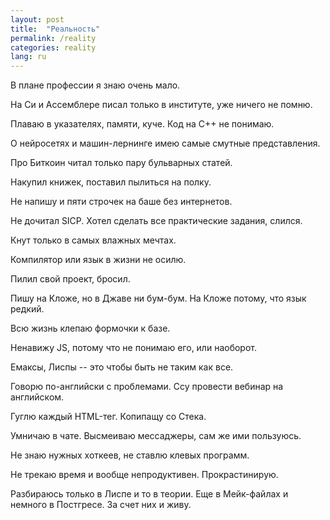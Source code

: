```yaml
---
layout: post
title:  "Реальность"
permalink: /reality
categories: reality
lang: ru
---
```


В плане профессии я знаю очень мало.

На Си и Ассемблере писал только в институте, уже ничего не помню.

Плаваю в указателях, памяти, куче. Код на C++ не понимаю.

О нейросетях и машин-лернинге имею самые смутные представления.

Про Биткоин читал только пару бульварных статей.

Накупил книжек, поставил пылиться на полку.

Не напишу и пяти строчек на баше без интернетов.

Не дочитал SICP. Хотел сделать все практические задания, слился.

Кнут только в самых влажных мечтах.

Компилятор или язык в жизни не осилю.

Пилил свой проект, бросил.

Пишу на Кложе, но в Джаве ни бум-бум. На Кложе потому, что язык редкий.

Всю жизнь клепаю формочки к базе.

Ненавижу JS, потому что не понимаю его, или наоборот.

Емаксы, Лиспы -- это чтобы быть не таким как все.

Говорю по-английски с проблемами. Ссу провести вебинар на английском.

Гуглю каждый HTML-тег. Копипащу со Стека.

Умничаю в чате. Высмеиваю мессаджеры, сам же ими пользуюсь.

Не знаю нужных хоткеев, не ставлю клевых программ.

Не трекаю время и вообще непродуктивен. Прокрастинирую.

Разбираюсь только в Лиспе и то в теории. Еще в Мейк-файлах и немного в
Постгресе. За счет них и живу.
